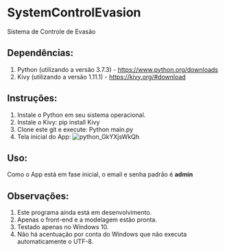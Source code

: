 # SystemControlEvasion
Sistema de Controle de Evasão


## Dependências:
1. Python (utilizando a versão 3.7.3) - https://www.python.org/downloads
2. Kivy (utilizando a versão 1.11.1) - https://kivy.org/#download


## Instruções:
1. Instale o Python em seu sistema operacional.
2. Instale o Kivy: pip install Kivy
3. Clone este git e execute: Python main.py
4. Tela inicial do App: 
![python_GkYXjsWkQh](https://user-images.githubusercontent.com/48476795/66347148-05664f00-e92a-11e9-84b7-f41a7bfb331c.png)


## Uso:
  Como o App está em fase inicial, o email e senha padrão é **admin**


## Observações:
1. Este programa ainda está em desenvolvimento.
2. Apenas o front-end e a modelagem estão pronta.
3. Testado apenas no Windows 10.
4. Não há acentuação por conta do Windows que não executa automaticamente o UTF-8.

